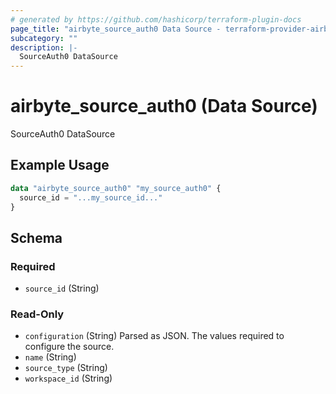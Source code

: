 ```yaml
---
# generated by https://github.com/hashicorp/terraform-plugin-docs
page_title: "airbyte_source_auth0 Data Source - terraform-provider-airbyte"
subcategory: ""
description: |-
  SourceAuth0 DataSource
---
```


# airbyte_source_auth0 (Data Source)

SourceAuth0 DataSource

## Example Usage

```terraform
data "airbyte_source_auth0" "my_source_auth0" {
  source_id = "...my_source_id..."
}
```

<!-- schema generated by tfplugindocs -->
## Schema

### Required

- `source_id` (String)

### Read-Only

- `configuration` (String) Parsed as JSON.
The values required to configure the source.
- `name` (String)
- `source_type` (String)
- `workspace_id` (String)


